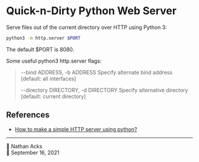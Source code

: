 # Quick-n-Dirty Python Web Server

Serve files out of the current directory over HTTP using Python 3:

```bash
python3 -m http.server $PORT
```

The default $PORT is 8080.

Some useful python3 http.server flags:

> --bind ADDRESS, -b ADDRESS
> Specify alternate bind address [default: all interfaces]
> 
> --directory DIRECTORY, -d DIRECTORY
> Specify alternative directory [default: current directory]

## References

* [How to make a simple HTTP server using python?](https://spoofing.medium.com/how-to-make-a-simple-http-server-using-python-ea35f0b741a4)

- - - -

<span aria-hidden="true">👤</span> Nathan Acks  
<span aria-hidden="true">📅</span> September 16, 2021
